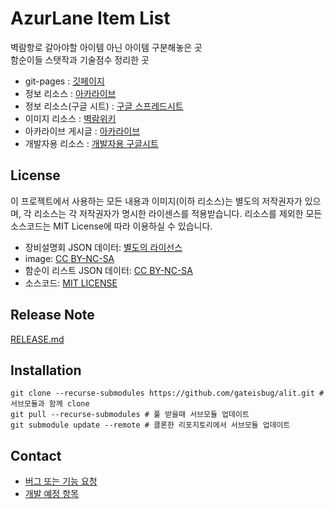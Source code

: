 # AzurLane Item List

벽람항로 갈아야할 아이템 아닌 아이템 구분해놓은 곳  
함순이들 스탯작과 기술점수 정리한 곳

- git-pages : [깃페이지](https://gateisbug.github.io/alit/)
- 정보 리소스 : [아카라이브](https://arca.live/b/azurlane/45593816)
- 정보 리소스(구글 시트) : [구글 스프레드시트](https://docs.google.com/spreadsheets/d/1ILevJQ08yszIX2bgh-II0A_EzfhAIufeuqxCKdQ7-UQ/edit#gid=0)
- 이미지 리소스 : [벽람위키](https://azurlane.koumakan.jp/wiki/Azur_Lane_Wiki)
- 아카라이브 게시글 : [아카라이브](https://arca.live/b/azurlane/124916211)
- 개발자용 리소스 : [개발자용 구글시트](https://docs.google.com/spreadsheets/d/1TdoZXjpm8QYNmvKM73QSFn9lAPDnWC-AtPzSR07KkGk/edit?usp=sharing)

## License

이 프로젝트에서 사용하는 모든 내용과 이미지(이하 리소스)는 별도의 저작권자가 있으며, 각 리소스는 각 저작권자가 명시한 라이센스를 적용받습니다. 리소스를 제외한 모든 소스코드는 MIT License에 따라 이용하실 수 있습니다.

- 장비설명회 JSON 데이터: [별도의 라이선스](./public/json/LICENSE-item)
- image: [CC BY-NC-SA](./public/images/LICENSE)
- 함순이 리스트 JSON 데이터: [CC BY-NC-SA](./public/json/LICENSE-character)
- 소스코드: [MIT LICENSE](./LICENSE)

## Release Note

[RELEASE.md](./RELEASE.md)

## Installation

```shell
git clone --recurse-submodules https://github.com/gateisbug/alit.git # 서브모듈과 함께 clone
git pull --recurse-submodules # 풀 받을때 서브모듈 업데이트
git submodule update --remote # 클론한 리포지토리에서 서브모듈 업데이트
```

## Contact

- [버그 또는 기능 요청](https://github.com/gateisbug/alit/issues)
- [개발 예정 항목](https://github.com/gateisbug/alit/milestones)
